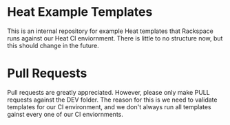 Heat Example Templates
======================

This is an internal repository for example Heat templates that Rackspace runs against our Heat CI enviornment. There is little to no structure now, but this should change in the future.

Pull Requests
======================
Pull requests are greatly appreciated.  However, please only make PULL requests against the DEV folder. The reason for this is we need to validate templates for our CI environment, and we don't always run all templates gainst every one of our CI enviornments.
